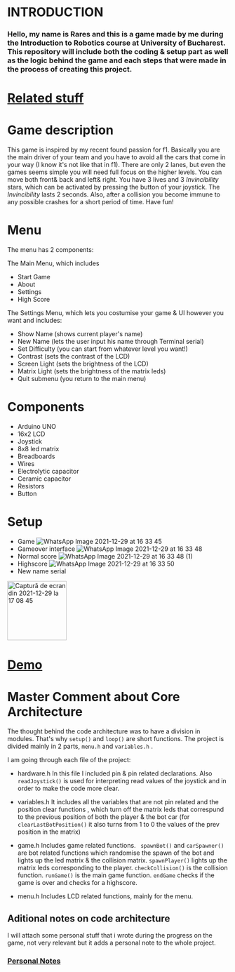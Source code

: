 # INTRODUCTION

### Hello, my name is Rares and this is a game made by me during the Introduction to Robotics course at University of Bucharest. This repository will include both the coding & setup part as well as the logic behind the game and each steps that were made in the process of creating this project.

# <a href="https://github.com/raresgl/Introduction-to-Robotics-2021---2022-" target="_blank">Related stuff</a>

# Game description

This game is inspired by my recent found passion for f1. Basically you are the main driver of your team and you have to avoid all the cars that come in your way (I know it's not like that in f1). There are only 2 lanes, but even the games seems simple you will need full focus on the higher levels. You can move both front& back and left& right. You have 3 lives and 3 *Invincibility* stars, which can be activated by pressing the button of your joystick. The *Invincibility* lasts 2 seconds. 
Also, after a collision you become immune to any possible crashes for a short period of time. Have fun!

# Menu

The menu has 2 components:

The Main Menu, which includes
* Start Game
* About
* Settings
* High Score

The Settings Menu, which lets you costumise your game & UI however you want and includes:
* Show Name (shows current player's name)
* New Name (lets the user input his name through Terminal serial)
* Set Difficulty (you can start from whatever level you want!)
* Contrast (sets the contrast of the LCD)
* Screen Light (sets the brightness of the LCD)
* Matrix Light (sets the brightness of the matrix leds)
* Quit submenu (you return to the main menu)

# Components

* Arduino UNO
* 16x2 LCD
* Joystick
* 8x8 led matrix
* Breadboards
* Wires
* Electrolytic capacitor
* Ceramic capacitor
* Resistors
* Button

# Setup
* Game 
![WhatsApp Image 2021-12-29 at 16 33 45](https://user-images.githubusercontent.com/40142811/147676199-ac88ca83-4c3f-429b-a171-29ec0c35a8e8.jpeg)
* Gameover interface
![WhatsApp Image 2021-12-29 at 16 33 48](https://user-images.githubusercontent.com/40142811/147676251-987914f9-78fc-44cd-94ba-659c8bf560c5.jpeg)
* Normal score
![WhatsApp Image 2021-12-29 at 16 33 48 (1)](https://user-images.githubusercontent.com/40142811/147676279-ac7e3da4-2215-43cc-a724-5048b2923e1e.jpeg)
* Highscore
![WhatsApp Image 2021-12-29 at 16 33 50](https://user-images.githubusercontent.com/40142811/147676333-21227395-c9cb-47c2-a749-3d30a92a19e9.jpeg)
* New name serial
<img width="135" alt="Captură de ecran din 2021-12-29 la 17 08 45" src="https://user-images.githubusercontent.com/40142811/147676378-efe49aef-a98a-4f74-b3d8-821b333f4841.png">

# <a href="https://youtu.be/V2j5a0CKIwU" target="_blank">Demo</a>

# Master Comment about Core Architecture 

The thought behind the code architecture was to have a division in modules. That's why `setup()` and `loop()` are short functions. The project is divided mainly in 2 parts, `menu.h` and `variables.h` . 

I am going through each file of the project:

* hardware.h
  In this file I included pin & pin related declarations. Also `readJoystick()` is used for interpreting read values of the joystick and in order to make the code more clear.
 
* variables.h
  It includes all the variables that are not pin related and the position clear functions , which turn off the matrix leds that correspund to the previous position of both the player & the bot car (for `clearLastBotPosition()` it also turns from 1 to 0 the values of the prev position in the matrix)
 
* game.h
  Includes game related functions. ` spawnBot()` and `carSpawner()` are bot related functions which randomise the spawn of the bot and lights up the led matrix & the collision matrix. `spawnPlayer()` lights up the matrix leds corresponding to the player. `checkCollision()` is the collision function. `runGame()` is the main game function. `endGame` checks if the game is over and checks for a highscore.

* menu.h
  Includes LCD related functions, mainly for the menu. 

## Aditional notes on code architecture

I will attach some personal stuff that i wrote during the progress on the game, not very relevant but it adds a personal note to the whole project.

### <a href="https://github.com/raresgl/RushHour/files/7789586/Note.20.Dec.2021.pdf" target="_blank">Personal Notes</a>

